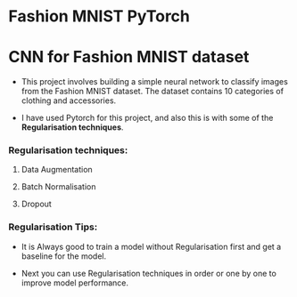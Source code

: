 # Fashion MNIST PyTorch

# CNN for Fashion MNIST dataset

* This project involves building a simple neural network to classify images from the Fashion MNIST dataset. The dataset contains 10 categories of clothing and accessories.

* I have used Pytorch for this project, and also this is with some of the **Regularisation techniques**.

### Regularisation techniques:
1. Data Augmentation

2. Batch Normalisation

3. Dropout

### Regularisation Tips:
* It is Always good to train a model without Regularisation first and get a baseline for the model.

* Next you can use Regularisation techniques in order or one by one to improve model performance.